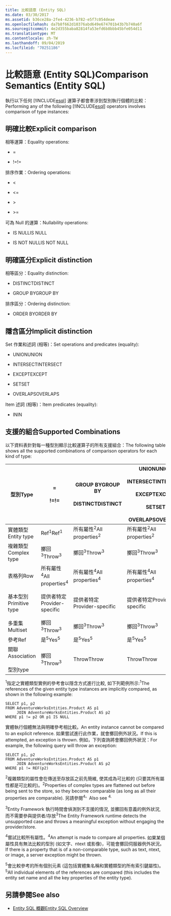 ```yaml
---
title: 比較語意 (Entity SQL)
ms.date: 03/30/2017
ms.assetid: b36ce28a-2fe4-4236-b782-e5f7c054deae
ms.openlocfilehash: da7b8f662d10376abd649e674701b43b7b740a6f
ms.sourcegitcommit: 4e2d355baba82814fa53efd6b8bbb45bfe054d11
ms.translationtype: MT
ms.contentlocale: zh-TW
ms.lasthandoff: 09/04/2019
ms.locfileid: "70251186"
---
```

# <a name="comparison-semantics-entity-sql"></a><span data-ttu-id="6e1a2-102">比較語意 (Entity SQL)</span><span class="sxs-lookup"><span data-stu-id="6e1a2-102">Comparison Semantics (Entity SQL)</span></span>
<span data-ttu-id="6e1a2-103">執行以下任何 [!INCLUDE[esql](../../../../../../includes/esql-md.md)] 運算子都會牽涉到型別執行個體的比較：</span><span class="sxs-lookup"><span data-stu-id="6e1a2-103">Performing any of the following [!INCLUDE[esql](../../../../../../includes/esql-md.md)] operators involves comparison of type instances:</span></span>  
  
## <a name="explicit-comparison"></a><span data-ttu-id="6e1a2-104">明確比較</span><span class="sxs-lookup"><span data-stu-id="6e1a2-104">Explicit comparison</span></span>  
 <span data-ttu-id="6e1a2-105">相等運算：</span><span class="sxs-lookup"><span data-stu-id="6e1a2-105">Equality operations:</span></span>  
  
- =  
  
- <span data-ttu-id="6e1a2-106">!=</span><span class="sxs-lookup"><span data-stu-id="6e1a2-106">!=</span></span>  
  
 <span data-ttu-id="6e1a2-107">排序作業：</span><span class="sxs-lookup"><span data-stu-id="6e1a2-107">Ordering operations:</span></span>  
  
- <  
  
- \<=  
  
- \>  
  
- \>=  
  
 <span data-ttu-id="6e1a2-108">可為 Null 的運算：</span><span class="sxs-lookup"><span data-stu-id="6e1a2-108">Nullability operations:</span></span>  
  
- <span data-ttu-id="6e1a2-109">IS NULL</span><span class="sxs-lookup"><span data-stu-id="6e1a2-109">IS NULL</span></span>  
  
- <span data-ttu-id="6e1a2-110">IS NOT NULL</span><span class="sxs-lookup"><span data-stu-id="6e1a2-110">IS NOT NULL</span></span>  
  
## <a name="explicit-distinction"></a><span data-ttu-id="6e1a2-111">明確區分</span><span class="sxs-lookup"><span data-stu-id="6e1a2-111">Explicit distinction</span></span>  
 <span data-ttu-id="6e1a2-112">相等區分：</span><span class="sxs-lookup"><span data-stu-id="6e1a2-112">Equality distinction:</span></span>  
  
- <span data-ttu-id="6e1a2-113">DISTINCT</span><span class="sxs-lookup"><span data-stu-id="6e1a2-113">DISTINCT</span></span>  
  
- <span data-ttu-id="6e1a2-114">GROUP BY</span><span class="sxs-lookup"><span data-stu-id="6e1a2-114">GROUP BY</span></span>  
  
 <span data-ttu-id="6e1a2-115">排序區分：</span><span class="sxs-lookup"><span data-stu-id="6e1a2-115">Ordering distinction:</span></span>  
  
- <span data-ttu-id="6e1a2-116">ORDER BY</span><span class="sxs-lookup"><span data-stu-id="6e1a2-116">ORDER BY</span></span>  
  
## <a name="implicit-distinction"></a><span data-ttu-id="6e1a2-117">隱含區分</span><span class="sxs-lookup"><span data-stu-id="6e1a2-117">Implicit distinction</span></span>  
 <span data-ttu-id="6e1a2-118">Set 作業和述詞 (相等)：</span><span class="sxs-lookup"><span data-stu-id="6e1a2-118">Set operations and predicates (equality):</span></span>  
  
- <span data-ttu-id="6e1a2-119">UNION</span><span class="sxs-lookup"><span data-stu-id="6e1a2-119">UNION</span></span>  
  
- <span data-ttu-id="6e1a2-120">INTERSECT</span><span class="sxs-lookup"><span data-stu-id="6e1a2-120">INTERSECT</span></span>  
  
- <span data-ttu-id="6e1a2-121">EXCEPT</span><span class="sxs-lookup"><span data-stu-id="6e1a2-121">EXCEPT</span></span>  
  
- <span data-ttu-id="6e1a2-122">SET</span><span class="sxs-lookup"><span data-stu-id="6e1a2-122">SET</span></span>  
  
- <span data-ttu-id="6e1a2-123">OVERLAPS</span><span class="sxs-lookup"><span data-stu-id="6e1a2-123">OVERLAPS</span></span>  
  
 <span data-ttu-id="6e1a2-124">Item 述詞 (相等)：</span><span class="sxs-lookup"><span data-stu-id="6e1a2-124">Item predicates (equality):</span></span>  
  
- <span data-ttu-id="6e1a2-125">IN</span><span class="sxs-lookup"><span data-stu-id="6e1a2-125">IN</span></span>  
  
## <a name="supported-combinations"></a><span data-ttu-id="6e1a2-126">支援的組合</span><span class="sxs-lookup"><span data-stu-id="6e1a2-126">Supported Combinations</span></span>  
 <span data-ttu-id="6e1a2-127">以下資料表針對每一種型別顯示比較運算子的所有支援組合：</span><span class="sxs-lookup"><span data-stu-id="6e1a2-127">The following table shows all the supported combinations of comparison operators for each kind of type:</span></span>  
  
|<span data-ttu-id="6e1a2-128">**型別**</span><span class="sxs-lookup"><span data-stu-id="6e1a2-128">**Type**</span></span>|**=**<br /><br /> <span data-ttu-id="6e1a2-129">**!=**</span><span class="sxs-lookup"><span data-stu-id="6e1a2-129">**!=**</span></span>|<span data-ttu-id="6e1a2-130">**GROUP BY**</span><span class="sxs-lookup"><span data-stu-id="6e1a2-130">**GROUP BY**</span></span><br /><br /> <span data-ttu-id="6e1a2-131">**DISTINCT**</span><span class="sxs-lookup"><span data-stu-id="6e1a2-131">**DISTINCT**</span></span>|<span data-ttu-id="6e1a2-132">**UNION**</span><span class="sxs-lookup"><span data-stu-id="6e1a2-132">**UNION**</span></span><br /><br /> <span data-ttu-id="6e1a2-133">**INTERSECT**</span><span class="sxs-lookup"><span data-stu-id="6e1a2-133">**INTERSECT**</span></span><br /><br /> <span data-ttu-id="6e1a2-134">**EXCEPT**</span><span class="sxs-lookup"><span data-stu-id="6e1a2-134">**EXCEPT**</span></span><br /><br /> <span data-ttu-id="6e1a2-135">**SET**</span><span class="sxs-lookup"><span data-stu-id="6e1a2-135">**SET**</span></span><br /><br /> <span data-ttu-id="6e1a2-136">**OVERLAPS**</span><span class="sxs-lookup"><span data-stu-id="6e1a2-136">**OVERLAPS**</span></span>|<span data-ttu-id="6e1a2-137">**IN**</span><span class="sxs-lookup"><span data-stu-id="6e1a2-137">**IN**</span></span>|<span data-ttu-id="6e1a2-138">**<   <=**</span><span class="sxs-lookup"><span data-stu-id="6e1a2-138">**<   <=**</span></span><br /><br /> <span data-ttu-id="6e1a2-139">**>   >=**</span><span class="sxs-lookup"><span data-stu-id="6e1a2-139">**>   >=**</span></span>|<span data-ttu-id="6e1a2-140">**ORDER BY**</span><span class="sxs-lookup"><span data-stu-id="6e1a2-140">**ORDER BY**</span></span>|<span data-ttu-id="6e1a2-141">**為 NULL**</span><span class="sxs-lookup"><span data-stu-id="6e1a2-141">**IS NULL**</span></span><br /><br /> <span data-ttu-id="6e1a2-142">**不是 NULL**</span><span class="sxs-lookup"><span data-stu-id="6e1a2-142">**IS NOT NULL**</span></span>|  
|-|-|-|-|-|-|-|-|  
|<span data-ttu-id="6e1a2-143">實體類型</span><span class="sxs-lookup"><span data-stu-id="6e1a2-143">Entity type</span></span>|<span data-ttu-id="6e1a2-144">Ref<sup>1</sup></span><span class="sxs-lookup"><span data-stu-id="6e1a2-144">Ref<sup>1</sup></span></span>|<span data-ttu-id="6e1a2-145">所有屬性<sup>2</sup></span><span class="sxs-lookup"><span data-stu-id="6e1a2-145">All properties<sup>2</sup></span></span>|<span data-ttu-id="6e1a2-146">所有屬性<sup>2</sup></span><span class="sxs-lookup"><span data-stu-id="6e1a2-146">All properties<sup>2</sup></span></span>|<span data-ttu-id="6e1a2-147">所有屬性<sup>2</sup></span><span class="sxs-lookup"><span data-stu-id="6e1a2-147">All properties<sup>2</sup></span></span>|<span data-ttu-id="6e1a2-148">擲回<sup>3</sup></span><span class="sxs-lookup"><span data-stu-id="6e1a2-148">Throw<sup>3</sup></span></span>|<span data-ttu-id="6e1a2-149">擲回<sup>3</sup></span><span class="sxs-lookup"><span data-stu-id="6e1a2-149">Throw<sup>3</sup></span></span>|<span data-ttu-id="6e1a2-150">Ref<sup>1</sup></span><span class="sxs-lookup"><span data-stu-id="6e1a2-150">Ref<sup>1</sup></span></span>|  
|<span data-ttu-id="6e1a2-151">複雜類型</span><span class="sxs-lookup"><span data-stu-id="6e1a2-151">Complex type</span></span>|<span data-ttu-id="6e1a2-152">擲回<sup>3</sup></span><span class="sxs-lookup"><span data-stu-id="6e1a2-152">Throw<sup>3</sup></span></span>|<span data-ttu-id="6e1a2-153">擲回<sup>3</sup></span><span class="sxs-lookup"><span data-stu-id="6e1a2-153">Throw<sup>3</sup></span></span>|<span data-ttu-id="6e1a2-154">擲回<sup>3</sup></span><span class="sxs-lookup"><span data-stu-id="6e1a2-154">Throw<sup>3</sup></span></span>|<span data-ttu-id="6e1a2-155">擲回<sup>3</sup></span><span class="sxs-lookup"><span data-stu-id="6e1a2-155">Throw<sup>3</sup></span></span>|<span data-ttu-id="6e1a2-156">擲回<sup>3</sup></span><span class="sxs-lookup"><span data-stu-id="6e1a2-156">Throw<sup>3</sup></span></span>|<span data-ttu-id="6e1a2-157">擲回<sup>3</sup></span><span class="sxs-lookup"><span data-stu-id="6e1a2-157">Throw<sup>3</sup></span></span>|<span data-ttu-id="6e1a2-158">擲回<sup>3</sup></span><span class="sxs-lookup"><span data-stu-id="6e1a2-158">Throw<sup>3</sup></span></span>|  
|<span data-ttu-id="6e1a2-159">表格列</span><span class="sxs-lookup"><span data-stu-id="6e1a2-159">Row</span></span>|<span data-ttu-id="6e1a2-160">所有屬性<sup>4</sup></span><span class="sxs-lookup"><span data-stu-id="6e1a2-160">All properties<sup>4</sup></span></span>|<span data-ttu-id="6e1a2-161">所有屬性<sup>4</sup></span><span class="sxs-lookup"><span data-stu-id="6e1a2-161">All properties<sup>4</sup></span></span>|<span data-ttu-id="6e1a2-162">所有屬性<sup>4</sup></span><span class="sxs-lookup"><span data-stu-id="6e1a2-162">All properties<sup>4</sup></span></span>|<span data-ttu-id="6e1a2-163">擲回<sup>3</sup></span><span class="sxs-lookup"><span data-stu-id="6e1a2-163">Throw<sup>3</sup></span></span>|<span data-ttu-id="6e1a2-164">擲回<sup>3</sup></span><span class="sxs-lookup"><span data-stu-id="6e1a2-164">Throw<sup>3</sup></span></span>|<span data-ttu-id="6e1a2-165">所有屬性<sup>4</sup></span><span class="sxs-lookup"><span data-stu-id="6e1a2-165">All properties<sup>4</sup></span></span>|<span data-ttu-id="6e1a2-166">擲回<sup>3</sup></span><span class="sxs-lookup"><span data-stu-id="6e1a2-166">Throw<sup>3</sup></span></span>|  
|<span data-ttu-id="6e1a2-167">基本型別</span><span class="sxs-lookup"><span data-stu-id="6e1a2-167">Primitive type</span></span>|<span data-ttu-id="6e1a2-168">提供者特定</span><span class="sxs-lookup"><span data-stu-id="6e1a2-168">Provider-specific</span></span>|<span data-ttu-id="6e1a2-169">提供者特定</span><span class="sxs-lookup"><span data-stu-id="6e1a2-169">Provider-specific</span></span>|<span data-ttu-id="6e1a2-170">提供者特定</span><span class="sxs-lookup"><span data-stu-id="6e1a2-170">Provider-specific</span></span>|<span data-ttu-id="6e1a2-171">提供者特定</span><span class="sxs-lookup"><span data-stu-id="6e1a2-171">Provider-specific</span></span>|<span data-ttu-id="6e1a2-172">提供者特定</span><span class="sxs-lookup"><span data-stu-id="6e1a2-172">Provider-specific</span></span>|<span data-ttu-id="6e1a2-173">提供者特定</span><span class="sxs-lookup"><span data-stu-id="6e1a2-173">Provider-specific</span></span>|<span data-ttu-id="6e1a2-174">提供者特定</span><span class="sxs-lookup"><span data-stu-id="6e1a2-174">Provider-specific</span></span>|  
|<span data-ttu-id="6e1a2-175">多重集</span><span class="sxs-lookup"><span data-stu-id="6e1a2-175">Multiset</span></span>|<span data-ttu-id="6e1a2-176">擲回<sup>3</sup></span><span class="sxs-lookup"><span data-stu-id="6e1a2-176">Throw<sup>3</sup></span></span>|<span data-ttu-id="6e1a2-177">擲回<sup>3</sup></span><span class="sxs-lookup"><span data-stu-id="6e1a2-177">Throw<sup>3</sup></span></span>|<span data-ttu-id="6e1a2-178">擲回<sup>3</sup></span><span class="sxs-lookup"><span data-stu-id="6e1a2-178">Throw<sup>3</sup></span></span>|<span data-ttu-id="6e1a2-179">擲回<sup>3</sup></span><span class="sxs-lookup"><span data-stu-id="6e1a2-179">Throw<sup>3</sup></span></span>|<span data-ttu-id="6e1a2-180">擲回<sup>3</sup></span><span class="sxs-lookup"><span data-stu-id="6e1a2-180">Throw<sup>3</sup></span></span>|<span data-ttu-id="6e1a2-181">擲回<sup>3</sup></span><span class="sxs-lookup"><span data-stu-id="6e1a2-181">Throw<sup>3</sup></span></span>|<span data-ttu-id="6e1a2-182">擲回<sup>3</sup></span><span class="sxs-lookup"><span data-stu-id="6e1a2-182">Throw<sup>3</sup></span></span>|  
|<span data-ttu-id="6e1a2-183">參考</span><span class="sxs-lookup"><span data-stu-id="6e1a2-183">Ref</span></span>|<span data-ttu-id="6e1a2-184">是<sup>5</sup></span><span class="sxs-lookup"><span data-stu-id="6e1a2-184">Yes<sup>5</sup></span></span>|<span data-ttu-id="6e1a2-185">是<sup>5</sup></span><span class="sxs-lookup"><span data-stu-id="6e1a2-185">Yes<sup>5</sup></span></span>|<span data-ttu-id="6e1a2-186">是<sup>5</sup></span><span class="sxs-lookup"><span data-stu-id="6e1a2-186">Yes<sup>5</sup></span></span>|<span data-ttu-id="6e1a2-187">是<sup>5</sup></span><span class="sxs-lookup"><span data-stu-id="6e1a2-187">Yes<sup>5</sup></span></span>|<span data-ttu-id="6e1a2-188">Throw</span><span class="sxs-lookup"><span data-stu-id="6e1a2-188">Throw</span></span>|<span data-ttu-id="6e1a2-189">Throw</span><span class="sxs-lookup"><span data-stu-id="6e1a2-189">Throw</span></span>|<span data-ttu-id="6e1a2-190">是<sup>5</sup></span><span class="sxs-lookup"><span data-stu-id="6e1a2-190">Yes<sup>5</sup></span></span>|  
|<span data-ttu-id="6e1a2-191">關聯</span><span class="sxs-lookup"><span data-stu-id="6e1a2-191">Association</span></span><br /><br /> <span data-ttu-id="6e1a2-192">型別</span><span class="sxs-lookup"><span data-stu-id="6e1a2-192">type</span></span>|<span data-ttu-id="6e1a2-193">擲回<sup>3</sup></span><span class="sxs-lookup"><span data-stu-id="6e1a2-193">Throw<sup>3</sup></span></span>|<span data-ttu-id="6e1a2-194">Throw</span><span class="sxs-lookup"><span data-stu-id="6e1a2-194">Throw</span></span>|<span data-ttu-id="6e1a2-195">Throw</span><span class="sxs-lookup"><span data-stu-id="6e1a2-195">Throw</span></span>|<span data-ttu-id="6e1a2-196">Throw</span><span class="sxs-lookup"><span data-stu-id="6e1a2-196">Throw</span></span>|<span data-ttu-id="6e1a2-197">擲回<sup>3</sup></span><span class="sxs-lookup"><span data-stu-id="6e1a2-197">Throw<sup>3</sup></span></span>|<span data-ttu-id="6e1a2-198">擲回<sup>3</sup></span><span class="sxs-lookup"><span data-stu-id="6e1a2-198">Throw<sup>3</sup></span></span>|<span data-ttu-id="6e1a2-199">擲回<sup>3</sup></span><span class="sxs-lookup"><span data-stu-id="6e1a2-199">Throw<sup>3</sup></span></span>|  
  
 <span data-ttu-id="6e1a2-200"><sup>1</sup>指定之實體類型實例的參考會以隱含方式進行比較, 如下列範例所示:</span><span class="sxs-lookup"><span data-stu-id="6e1a2-200"><sup>1</sup>The references of the given entity type instances are implicitly compared, as shown in the following example:</span></span>  
  
```  
SELECT p1, p2   
FROM AdventureWorksEntities.Product AS p1   
     JOIN AdventureWorksEntities.Product AS p2   
WHERE p1 != p2 OR p1 IS NULL  
```  
  
 <span data-ttu-id="6e1a2-201">實體執行個體無法與明確參考相比較。</span><span class="sxs-lookup"><span data-stu-id="6e1a2-201">An entity instance cannot be compared to an explicit reference.</span></span> <span data-ttu-id="6e1a2-202">如果嘗試進行此作業，就會擲回例外狀況。</span><span class="sxs-lookup"><span data-stu-id="6e1a2-202">If this is attempted, an exception is thrown.</span></span> <span data-ttu-id="6e1a2-203">例如，下列查詢將會擲回例外狀況：</span><span class="sxs-lookup"><span data-stu-id="6e1a2-203">For example, the following query will throw an exception:</span></span>  
  
```  
SELECT p1, p2   
FROM AdventureWorksEntities.Product AS p1   
     JOIN AdventureWorksEntities.Product AS p2   
WHERE p1 != REF(p2)  
```  
  
 <span data-ttu-id="6e1a2-204"><sup>2</sup>複雜類型的屬性會在傳送至存放區之前先簡維, 使其成為可比較的 (只要其所有屬性都是可比較的)。</span><span class="sxs-lookup"><span data-stu-id="6e1a2-204"><sup>2</sup>Properties of complex types are flattened out before being sent to the store, so they become comparable (as long as all their properties are comparable).</span></span> <span data-ttu-id="6e1a2-205">另請參閱<sup>4。</sup></span><span class="sxs-lookup"><span data-stu-id="6e1a2-205">Also see <sup>4.</sup></span></span>  
  
 <span data-ttu-id="6e1a2-206"><sup>3</sup>Entity Framework 執行時間會偵測到不支援的情況, 並擲回有意義的例外狀況, 而不需要參與提供者/存放</span><span class="sxs-lookup"><span data-stu-id="6e1a2-206"><sup>3</sup>The Entity Framework runtime detects the unsupported case and throws a meaningful exception without engaging the provider/store.</span></span>  
  
 <span data-ttu-id="6e1a2-207"><sup>4</sup>嘗試比較所有屬性。</span><span class="sxs-lookup"><span data-stu-id="6e1a2-207"><sup>4</sup>An attempt is made to compare all properties.</span></span> <span data-ttu-id="6e1a2-208">如果某個屬性具有無法比較的型別 (如文字、ntext 或影像)，可能會擲回伺服器例外狀況。</span><span class="sxs-lookup"><span data-stu-id="6e1a2-208">If there is a property that is of a non-comparable type, such as text, ntext, or image, a server exception might be thrown.</span></span>  
  
 <span data-ttu-id="6e1a2-209"><sup>5</sup>會比較參考的所有個別元素 (這包括實體集名稱和實體類型的所有索引鍵屬性)。</span><span class="sxs-lookup"><span data-stu-id="6e1a2-209"><sup>5</sup>All individual elements of the references are compared (this includes the entity set name and all the key properties of the entity type).</span></span>  
  
## <a name="see-also"></a><span data-ttu-id="6e1a2-210">另請參閱</span><span class="sxs-lookup"><span data-stu-id="6e1a2-210">See also</span></span>

- [<span data-ttu-id="6e1a2-211">Entity SQL 概觀</span><span class="sxs-lookup"><span data-stu-id="6e1a2-211">Entity SQL Overview</span></span>](entity-sql-overview.md)

